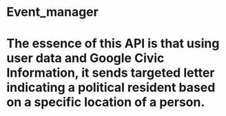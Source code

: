 # Event_manager
# The essence of this API is that using user data and Google Civic Information, it sends targeted letter indicating a political resident based on a specific location of a person.
